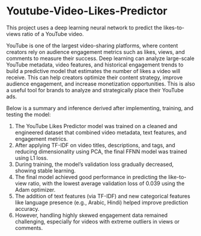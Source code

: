 # Youtube-Video-Likes-Predictor
This project uses a deep learning neural network to predict the likes-to-views ratio of a YouTube video.

YouTube is one of the largest video-sharing platforms, where content creators rely on audience engagement metrics such as likes, views, and comments to measure their success. Deep learning can analyze large-scale YouTube metadata, video features, and historical engagement trends to build a predictive model that estimates the number of likes a video will receive. This can help creators optimize their content strategy, improve audience engagement, and increase monetization opportunities. This is also a useful tool for brands to analyze and strategically place their YouTube ads.


Below is a summary and inference derived after implementing, training, and testing the model:
1. The YouTube Likes Predictor model was trained on a cleaned and engineered dataset that combined video metadata, text features, and engagement metrics.
2. After applying TF-IDF on video titles, descriptions, and tags, and reducing dimensionality using PCA, the final FFNN model was trained using L1 loss.
3. During training, the model’s validation loss gradually decreased, showing stable learning.
4. The final model achieved good performance in predicting the like-to-view ratio, with the lowest average validation loss of 0.039 using the Adam optimizer.
5. The addition of text features (via TF-IDF) and new categorical features like language presence (e.g., Arabic, Hindi) helped improve prediction accuracy.
6. However, handling highly skewed engagement data remained challenging, especially for videos with extreme outliers in views or comments.
